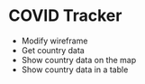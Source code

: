 # COVID Tracker

 - Modify wireframe
 - Get country data
 - Show country data on the map
 - Show country data in a table
